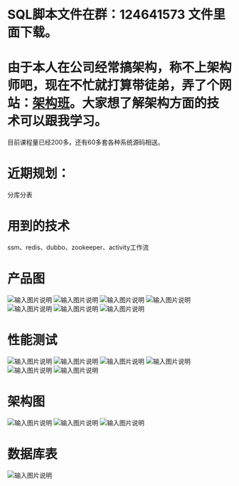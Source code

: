# SQL脚本文件在群：124641573 文件里面下载。

# 由于本人在公司经常搞架构，称不上架构师吧，现在不忙就打算带徒弟，弄了个网站：[架构班](http://www.jeegem.com)。大家想了解架构方面的技术可以跟我学习。
目前课程量已经200多。还有60多套各种系统源码相送。

# 近期规划：
分库分表


# 用到的技术
ssm、redis、dubbo、zookeeper、activity工作流


# 产品图
![输入图片说明](https://gitee.com/uploads/images/2018/0412/113241_d91f269b_638830.png "1.png")
![输入图片说明](https://gitee.com/uploads/images/2018/0412/113248_bae4075c_638830.png "2.png")
![输入图片说明](https://gitee.com/uploads/images/2018/0412/113254_9c3a6aa7_638830.png "3.png")
![输入图片说明](https://gitee.com/uploads/images/2018/0412/113259_6fdec722_638830.png "4.png")
![输入图片说明](https://gitee.com/uploads/images/2018/0412/113306_929f215b_638830.png "5.png")
![输入图片说明](https://gitee.com/uploads/images/2018/0412/113312_47eddc58_638830.png "6.png")
![输入图片说明](https://gitee.com/uploads/images/2018/0412/113318_74d18402_638830.png "7.png")

# 性能测试

![输入图片说明](https://gitee.com/uploads/images/2018/0412/113332_0d09d49e_638830.png "1.png")
![输入图片说明](https://gitee.com/uploads/images/2018/0412/113338_dddd1bc9_638830.png "3.png")
![输入图片说明](https://gitee.com/uploads/images/2018/0412/113343_08ce19b7_638830.png "4.png")
![输入图片说明](https://gitee.com/uploads/images/2018/0412/113348_2213354b_638830.png "5.png")
![输入图片说明](https://gitee.com/uploads/images/2018/0412/113353_ca329a7c_638830.png "6.png")
![输入图片说明](https://gitee.com/uploads/images/2018/0412/113358_4f98773c_638830.png "7.png")

# 架构图

![输入图片说明](https://gitee.com/uploads/images/2018/0412/113417_66e996a7_638830.jpeg "12.jpg")
![输入图片说明](https://gitee.com/uploads/images/2018/0412/113422_4766298e_638830.jpeg "13.jpg")
![输入图片说明](https://gitee.com/uploads/images/2018/0412/113427_c2256171_638830.jpeg "91.jpg")

# 数据库表
![输入图片说明](https://gitee.com/uploads/images/2018/0412/113435_3df3c335_638830.jpeg "data1.jpg")

